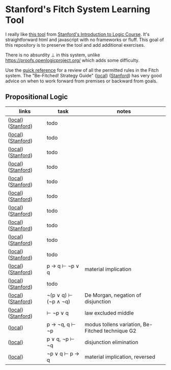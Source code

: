 # Stanford's Fitch System Learning Tool

I really like [this tool](http://intrologic.stanford.edu/glossary/fitch_system.html) from [Stanford's Introduction to Logic Course](http://intrologic.stanford.edu/homepage/index.html). It's straightforward html and javascript with no frameworks or fluff. This goal of this repository is to preserve the tool and add additional exercises.

There is no absurdity ⊥ in this system, unlike https://proofs.openlogicproject.org/ which adds some difficulty.

Use the [quick reference](./quickref.html) for a review of all the permitted rules in the Fitch system. The "Be-Fitched! Strategy Guide" ([local](./strategy.html)) ([Stanford](http://logic.stanford.edu/intrologic/extras/fitch.html)) has very good advice on when to work forward from premises or backward from goals.

## Propositional Logic
| links | task | notes |
| ----- | ---- | ----- |
|([local](./exercise_04_01.html)) ([Stanford](http://intrologic.stanford.edu/exercises/exercise_04_01.html))|todo||
|([local](./exercise_04_02.html)) ([Stanford](http://intrologic.stanford.edu/exercises/exercise_04_02.html))|todo||
|([local](./exercise_04_03.html)) ([Stanford](http://intrologic.stanford.edu/exercises/exercise_04_03.html))|todo||
|([local](./exercise_04_04.html)) ([Stanford](http://intrologic.stanford.edu/exercises/exercise_04_04.html))|todo||
|([local](./exercise_04_05.html)) ([Stanford](http://intrologic.stanford.edu/exercises/exercise_04_05.html))|todo||
|([local](./exercise_04_06.html)) ([Stanford](http://intrologic.stanford.edu/exercises/exercise_04_06.html))|todo||
|([local](./exercise_04_07.html)) ([Stanford](http://intrologic.stanford.edu/exercises/exercise_04_07.html))|todo||
|([local](./exercise_04_08.html)) ([Stanford](http://intrologic.stanford.edu/exercises/exercise_04_08.html))|todo||
|([local](./exercise_04_09.html)) ([Stanford](http://intrologic.stanford.edu/exercises/exercise_04_09.html))|todo||
|([local](./exercise_04_10.html)) ([Stanford](http://intrologic.stanford.edu/exercises/exercise_04_10.html))|todo||
|([local](./exercise_04_11.html)) ([Stanford](http://intrologic.stanford.edu/exercises/exercise_04_11.html))|p → q ⊢ ¬p ∨ q|material implication|
|([local](./exercise_04_12.html)) ([Stanford](http://intrologic.stanford.edu/exercises/exercise_04_12.html))|todo||
|([local](./exercise_04_13.html)) ([Stanford](http://intrologic.stanford.edu/exercises/exercise_04_13.html))|¬(p ∨ q) ⊢ (¬p ∧ ¬q)|De Morgan, negation of disjunction|
|([local](./exercise_04_14.html)) ([Stanford](http://intrologic.stanford.edu/exercises/exercise_04_14.html))|⊢ ¬p ∨ q|law excluded middle|
|([local](./exercise_g2.html))|p → ¬q, q ⊢ ¬p|modus tollens variation, Be-Fitched technique G2|
|([local](./exercise_disjunction_elimination.html))|p ∨ q, ¬p ⊢ ¬q|disjunction elimination|
|([local](./exercise_material_implication.html))|¬p ∨ q ⊢ p → q|material implication, reversed|

